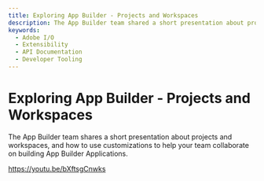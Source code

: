```yaml
---
title: Exploring App Builder - Projects and Workspaces
description: The App Builder team shared a short presentation about projects and workspaces and how to use customizations to help your team collaborate on building App Builder Applications.  
keywords:
  - Adobe I/O
  - Extensibility
  - API Documentation
  - Developer Tooling  
---
```


# Exploring App Builder - Projects and Workspaces

The App Builder team shares a short presentation about projects and workspaces, and how to use customizations to help your team collaborate on building App Builder Applications.

<Media slots="video"/>

<https://youtu.be/bXftsgCnwks>
